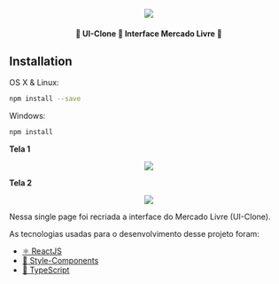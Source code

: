 
<p align="center"> <img src="https://olist.com/wp-content/uploads/2018/04/marketplace-mercado-livre-3.png"></p>
<h4 align="center"> 
	🚧  UI-Clone 🚀 Interface Mercado Livre  🚧
</h4>

## Installation

OS X & Linux:

```sh
npm install --save
```

Windows:

```sh
npm install
```

<strong>Tela 1 </strong>


<p align="center">
<img src="https://uploaddeimagens.com.br/images/002/883/039/original/interface.1.JPG?1600344678">
</p>


<strong>Tela 2 </strong>


<p align="center">
<img src="https://uploaddeimagens.com.br/images/002/883/041/original/interface.2.JPG?1600344727">
</p>



<p> 
Nessa single page foi recriada a interface do Mercado Livre (UI-Clone).</P> 
<P> As tecnologias usadas para o desenvolvimento desse projeto foram:</p>

 - <a href="https://pt-br.reactjs.org/">⚛ ReactJS </a>
 - <a href="https://styled-components.com/">💅 Style-Components</a> 
 - <a href="https://www.typescriptlang.org/">🚀 TypeScript</a> 
